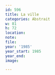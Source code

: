```yaml
---
id: 596
title: La ville
categories: Abstrait
w: 81
h: 72
location:
note:
file:
year: '1985'
year_start: 1985
year_end:
image:

---
```

